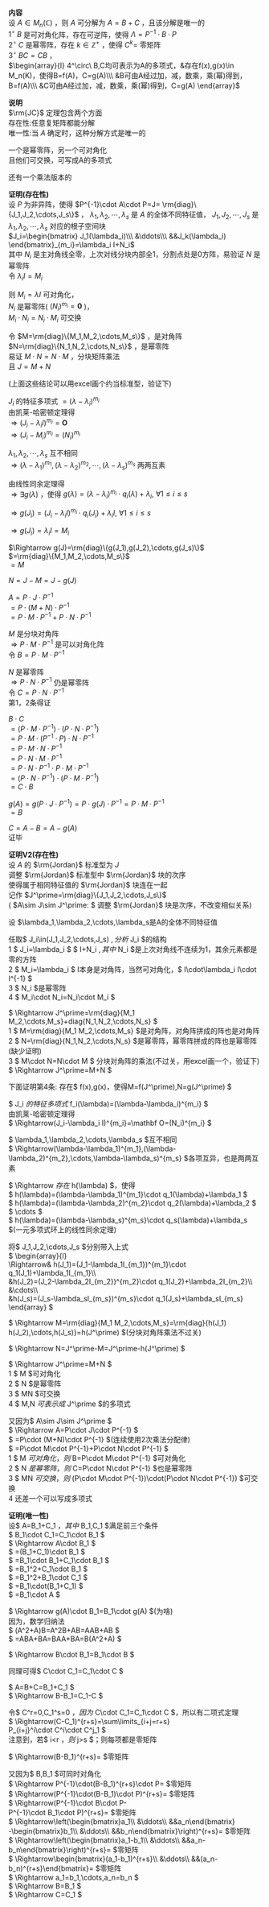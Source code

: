 **内容**  
设 $A\in M_n(\mathbb{C})$ ，则 $A$ 可分解为 $A=B+C$ ，且该分解是唯一的  
 $1^\circ\ B$ 是可对角化阵，存在可逆阵，使得 $\Lambda=P^{-1}\cdot B\cdot P$   
 $2^\circ\ C$ 是幂零阵，存在 $k\in\mathbb{Z}^+$ ，使得 $C^k=$ 零矩阵  
 $3^\circ\ BC=CB$ ，  
 $\begin{array}{l}  
4^\circ\ B,C均可表示为A的多项式，&存在f(x),g(x)\in M_n(K)，使得B=f(A)，C=g(A)\\\  
&B可由A经过加，减，数乘，乘(幂)得到，B=f(A)\\\  
&C可由A经过加，减，数乘，乘(幂)得到，C=g(A)  
\end{array}$   
  
**说明**  
 $\rm{JC}$ 定理包含两个方面  
存在性:任意复矩阵都能分解  
唯一性:当 $A$ 确定时，这种分解方式是唯一的  
  
一个是幂零阵，另一个可对角化  
且他们可交换，可写成A的多项式  
  
还有一个乘法版本的  
  
**证明(存在性)**  
设 $P$ 为非异阵，使得 $P^{-1}\cdot A\cdot P=J=  
\rm{diag}\{J_1,J_2,\cdots,J_s\}$ ， $\lambda_1,  
\lambda_2,\cdots,\lambda_s$ 是 $A$ 的全体不同特征值， $J_1,J_2,\cdots,J_s$ 是 $\lambda_1,  
\lambda_2,\cdots,\lambda_s$ 对应的根子空间块  
 $J_i=\begin{bmatrix}  
J_1(\lambda_i)\\\  
&\ddots\\\  
&&J_k(\lambda_i)  
\end{bmatrix}_{m_i}=\lambda_i I+N_i$   
其中 $N_i$ 是主对角线全零，上次对线分块内部全1，分割点处是0方阵，易验证 $N$ 是幂零阵  
令 $\lambda_i I=M_i$   
  
则 $M_i=\lambda I$ 可对角化，  
 $N_i$ 是幂零阵( $(N_i)^{m_i}=\mathbf0$ )，  
 $M_i\cdot N_i=N_i\cdot M_i$ 可交换  
  
令 $M=\rm{diag}\{M_1,M_2,\cdots,M_s\}$ ，是对角阵  
 $N=\rm{diag}\{N_1,N_2,\cdots,N_s\}$ ，是幂零阵  
易证 $M\cdot N=N\cdot M$ ，分块矩阵乘法  
且 $J=M+N$   
  
(上面这些结论可以用excel画个约当标准型，验证下)  
  
 $J_i$ 的特征多项式 $=(\lambda-\lambda_i)^{m_i}$   
由凯莱-哈密顿定理得  
 $\Rightarrow(J_i-\lambda_i I)^{m_i}=\mathbf O$   
 $\Rightarrow(J_i-M_i)^{m_i}=(N_i)^{m_i}$   
  
 $\lambda_1,\lambda_2,\cdots,\lambda_s$ 互不相同  
 $\Rightarrow(\lambda-\lambda_1)^{m_1},  
(\lambda-\lambda_2)^{m_2},\cdots,  
(\lambda-\lambda_s)^{m_s}$ 两两互素  
  
由线性同余定理得  
 $\Rightarrow\exists g(\lambda)$ ，使得 $g(\lambda)  
=(\lambda-\lambda_i)^{m_i}\cdot q_i(\lambda)  
+\lambda_i,\ \forall 1\le i\le s$   
  
 $\Rightarrow g(J_i)  
=(J_i-\lambda_i I)^{m_i}\cdot q_i(J_i)  
+\lambda_i I,\ \forall 1\le i\le s$   
  
 $\Rightarrow g(J_i)=\lambda_i I=M_i$   
  
 $\Rightarrow g(J)=\rm{diag}\{g(J_1),g(J_2),\cdots,g(J_s)\}$   
 $=\rm{diag}\{M_1,M_2,\cdots,M_s\}$   
 $=M$   
  
 $N=J-M=J-g(J)$   
  
 $A=P\cdot J\cdot P^{-1}$   
 $=P\cdot (M+N)\cdot P^{-1}$   
 $=P\cdot M\cdot P^{-1}+P\cdot N\cdot P^{-1}$   
  
 $M$ 是分块对角阵  
 $\Rightarrow P\cdot M\cdot P^{-1}$ 是可以对角化阵  
令 $B=P\cdot M\cdot P^{-1}$   
  
 $N$ 是幂零阵  
 $\Rightarrow P\cdot N\cdot P^{-1}$ 仍是幂零阵  
令 $C=P\cdot N\cdot P^{-1}$   
第1，2条得证  
  
 $B\cdot C$   
 $=(P\cdot M\cdot P^{-1})  
\cdot(P\cdot N\cdot P^{-1})$   
 $=P\cdot M\cdot (P^{-1}\cdot P)\cdot N\cdot P^{-1}$   
 $=P\cdot M\cdot N\cdot P^{-1}$   
 $=P\cdot N\cdot M\cdot P^{-1}$   
 $=P\cdot N\cdot P^{-1}\cdot P\cdot M\cdot P^{-1}$   
 $=(P\cdot N\cdot P^{-1})\cdot (P\cdot M\cdot P^{-1})$   
 $=C\cdot B$   
  
 $g(A)=g(P\cdot J\cdot P^{-1})=  
P\cdot g(J)\cdot P^{-1}=P\cdot M\cdot P^{-1}$   
 $=B$   
  
 $C=A-B=A-g(A)$   
证毕  
  
**证明V2(存在性)**  
设 $A$ 的 $\rm{Jordan}$ 标准型为 $J$   
调整 $\rm{Jordan}$ 标准型中 $\rm{Jordan}$ 块的次序  
使得属于相同特征值的 $\rm{Jordan}$ 块连在一起  
记作 $J^\prime=\rm{diag}\{J_1,J_2,\cdots,J_s\}$   
( $A\sim J\sim J^\prime: $ 调整 $\rm{Jordan}$ 块是次序，不改变相似关系)  
  
设 $\lambda_1,\lambda_2,\cdots,\lambda_s是A的全体不同特征值  
  
任取$ J_i\in(J_1,J_2,\cdots,J_s) $, 分析$ J_i $的结构  
1 $ J_i=\lambda_i $ $ I+N_i $,其中$ N_i $是上次对角线不连续为1，其余元素都是零的方阵  
2 $ M_i=\lambda_i $ I本身是对角阵，当然可对角化，$ I\cdot\lambda_i I\cdot I^{-1} $  
3 $ N_i $是幂零阵  
4 $ M_i\cdot N_i=N_i\cdot M_i $  
  
$ \Rightarrow J^\prime=\rm{diag}\{M_1 M_2,\cdots,M_s\}+diag\{N_1,N_2,\cdots,N_s\} $  
1 $ M=\rm{diag}{M_1 M_2,\cdots,M_s} $是对角阵，对角阵拼成的阵也是对角阵  
2 $ N=\rm{diag}{N_1,N_2,\cdots,N_s} $是幂零阵，幂零阵拼成的阵也是幂零阵(缺少证明)  
3 $ M\cdot N=N\cdot M $ 分块对角阵的乘法(不过关，用excel画一个，验证下)  
$ \Rightarrow J^\prime=M+N $  
  
下面证明第4条: 存在$ f(x),g(x)，使得M=f(J^\prime),N=g(J^\prime) $  
  
$ J_i $的特征多项式$ f_i(\lambda)=(\lambda-\lambda_i)^{m_i} $  
由凯莱-哈密顿定理得  
$ \Rightarrow(J_i-\lambda_i I)^{m_i}=\mathbf O=(N_i)^{m_i} $  
  
$ \lambda_1,\lambda_2,\cdots,\lambda_s $互不相同  
$ \Rightarrow(\lambda-\lambda_1)^{m_1},(\lambda-\lambda_2)^{m_2},\cdots,\lambda-\lambda_s)^{m_s} $各项互异，也是两两互素  
  
$ \Rightarrow $存在$ h(\lambda) $，使得  
$ h(\lambda)=(\lambda-\lambda_1)^{m_1}\cdot q_1(\lambda)+\lambda_1 $  
$ h(\lambda)=(\lambda-\lambda_2)^{m_2}\cdot q_2(\lambda)+\lambda_2 $  
$ \cdots $  
$ h(\lambda)=(\lambda-\lambda_s)^{m_s}\cdot q_s(\lambda)+\lambda_s $(一元多项式环上的线性同余定理)  
  
将$ J_1,J_2,\cdots,J_s $分别带入上式  
$ \begin{array}{l}  
\Rightarrow& h(J_1)=(J_1-\lambda_1I_{m_1})^{m_1}\cdot q_1(J_1)+\lambda_1I_{m_1}\\\  
&h(J_2)=(J_2-\lambda_2I_{m_2})^{m_2}\cdot q_1(J_2)+\lambda_2I_{m_2}\\\  
&\cdots\\\  
&h(J_s)=(J_s-\lambda_sI_{m_s})^{m_s}\cdot q_1(J_s)+\lambda_sI_{m_s}  
\end{array} $  
  
$ \Rightarrow M=\rm{diag}\{M_1 M_2,\cdots,M_s\}=\rm{diag}\{h(J_1) h(J_2),\cdots,h(J_s)\}=h(J^\prime) $(分块对角阵乘法不过关)  
  
$ \Rightarrow N=J^\prime-M=J^\prime-h(J^\prime) $  
  
$ \Rightarrow J^\prime=M+N $  
1 $ M $可对角化  
2 $ N $是幂零阵  
3 $ MN $可交换  
4 $ M,N $可表示成$ J^\prime $的多项式  
  
又因为$ A\sim J\sim J^\prime $  
$ \Rightarrow A=P\cdot J\cdot P^{-1} $  
$ =P\cdot (M+N)\cdot P^{-1} $(连续使用2次乘法分配律)  
$ =P\cdot M\cdot P^{-1}+P\cdot N\cdot P^{-1} $  
1 $ M $可对角化，则$ B=P\cdot M\cdot P^{-1} $可对角化  
2 $ N $是幂零阵，则$ C=P\cdot N\cdot P^{-1} $也是幂零阵  
3 $ MN $可交换，则$ (P\cdot M\cdot P^{-1})\cdot(P\cdot N\cdot P^{-1}) $可交换  
4 还差一个可以写成多项式  
  
**证明(唯一性)**  
设$ A=B_1+C_1 $，其中$ B_1,C_1 $满足前三个条件  
$ B_1\cdot C_1=C_1\cdot B_1 $  
$ \Rightarrow A\cdot B_1 $  
$ =(B_1+C_1)\cdot B_1 $  
$ =B_1\cdot B_1+C_1\cdot B_1 $  
$ =B_1^2+C_1\cdot B_1 $  
$ =B_1^2+B_1\cdot C_1 $  
$ =B_1\cdot(B_1+C_1) $  
$ =B_1\cdot A $  
  
$ \Rightarrow g(A)\cdot B_1=B_1\cdot g(A) $(为啥)  
因为，数学归纳法  
$ (A^2+A)B=A^2B+AB=AAB+AB $  
$ =ABA+BA=BAA+BA=B(A^2+A) $  
  
$ \Rightarrow B\cdot B_1=B_1\cdot B $  
  
同理可得$ C\cdot C_1=C_1\cdot C $  
  
$ A=B+C=B_1+C_1 $  
$ \Rightarrow B-B_1=C_1-C $  
  
令$ C^r=0,C_1^s=0 $，  
因为$ C\cdot C_1=C_1\cdot C $，所以有二项式定理  
$ \Rightarrow(C-C_1)^{r+s}=\sum\limits_{i+j=r+s}  
P_{i+j}^i\cdot C^i\cdot C^j_1 $  
注意到，若$ i<r $，则$ j>s $；则每项都是零矩阵  
  
$ \Rightarrow(B-B_1)^{r+s}= $零矩阵  
  
又因为$ B,B_1 $可同时对角化  
$ \Rightarrow P^{-1}\cdot(B-B_1)^{r+s}\cdot P= $零矩阵  
$ \Rightarrow(P^{-1}\cdot(B-B_1)\cdot P)^{r+s}= $零矩阵  
$ \Rightarrow(P^{-1}\cdot B\cdot P-  
P^{-1}\cdot B_1\cdot P)^{r+s}= $零矩阵  
$ \Rightarrow\left(\begin{bmatrix}a_1\\\ &\ddots\\\ &&a_n\end{bmatrix}  
-\begin{bmatrix}b_1\\\ &\ddots\\\ &&b_n\end{bmatrix}\right)^{r+s}= $零矩阵  
$ \Rightarrow\left(\begin{bmatrix}a_1-b_1\\\ &\ddots\\\ &&a_n-b_n\end{bmatrix}\right)^{r+s}= $零矩阵  
$ \Rightarrow\begin{bmatrix}(a_1-b_1)^{r+s}\\\ &\ddots\\\ &&(a_n-b_n)^{r+s}\end{bmatrix}= $零矩阵  
$ \Rightarrow a_1=b_1,\cdots,a_n=b_n $  
$ \Rightarrow B=B_1 $  
$ \Rightarrow C=C_1 $  
